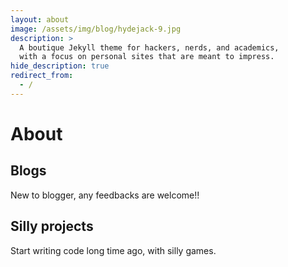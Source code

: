 ```yaml
---
layout: about
image: /assets/img/blog/hydejack-9.jpg
description: >
  A boutique Jekyll theme for hackers, nerds, and academics,
  with a focus on personal sites that are meant to impress.
hide_description: true
redirect_from:
  - /
---
```


# About

<!--author-->


## Blogs
New to blogger, any feedbacks are welcome!!

<!--posts-->


## Silly projects
Start writing code long time ago, with silly games.

<!--projects-->









